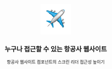 <p align="middle" >
  <img width="100px;" src="./src/images/airplane.png"/>
</p>
<h2 align="middle">누구나 접근할 수 있는 항공사 웹사이트</h2>
<p align="middle">항공사 웹사이트 컴포넌트의 스크린 리더 접근성 높이기</p>
<br/>
